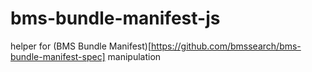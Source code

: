 # bms-bundle-manifest-js

helper for (BMS Bundle Manifest)[https://github.com/bmssearch/bms-bundle-manifest-spec] manipulation
